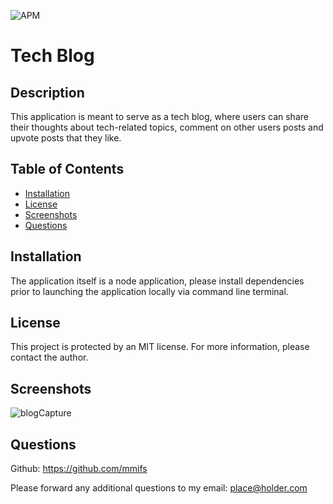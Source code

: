 ![APM](https://img.shields.io/apm/l/vim-mode?style=plastic)
# Tech Blog 

## Description

This application is meant to serve as a tech blog, where users can share their thoughts about tech-related topics, comment on other users posts and upvote posts that they like.

## Table of Contents

* [Installation](#installation)
* [License](#license)
* [Screenshots](#screenshots)
* [Questions](#questions)


## Installation

The application itself is a node application, please install dependencies prior to launching the application locally via command line terminal.

## License

This project is protected by an MIT license. For more information, please contact the author.

## Screenshots

![blogCapture](https://user-images.githubusercontent.com/85654339/140798694-d58cc7a0-bc60-49d8-ad95-aea298e23018.PNG)

## Questions

Github: https://github.com/mmifs

Please forward any additional questions to my email: place@holder.com
